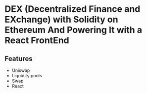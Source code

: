 # DEX (Decentralized Finance and EXchange) with Solidity on Ethereum And Powering It with a React FrontEnd

## Features
- Uniswap
- Liquidity pools
- Swap
- React

